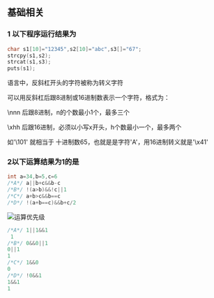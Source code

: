 ## 基础相关
### 1 以下程序运行结果为

```c
char s1[10]="12345",s2[10]="abc",s3[]="67";
strcpy(s1,s2);
strcat(s1,s3);
puts(s1);
```

语言中，反斜杠开头的字符被称为转义字符

可以用反斜杠后跟8进制或16进制数表示一个字符，格式为：

\nnn 后跟8进制，n的个数最小1个，最多三个

\xhh 后跟16进制，必须以小写x开头，h个数最小一个，最多两个

如'\101' 就相当于 十进制数65，也就是是字符'A'，用16进制转义就是'\x41'

### 2以下运算结果为1的是

```c
int a=34,b=5,c=6
/*A*/ a||b+c&&b-c
/*B*/ !(a>b)&&!c||1
/*C*/ a+b>c&&b==c
/*D*/ !(a+b==c)&&b+c/2
```

![运算优先级](https://gss2.bdstatic.com/-fo3dSag_xI4khGkpoWK1HF6hhy/baike/c0%3Dbaike80%2C5%2C5%2C80%2C26/sign=59a3e1017d3e6709aa0d4dad5aaef458/63d9f2d3572c11df57c9a205612762d0f703c2f8.jpg)

```c
/*A*/ 1||1&&1
 1
/*B*/ 0&&0||1
0||1
1
/*C*/ 1&&0
0
/*D*/ !0&&1
1&&1
1
```
